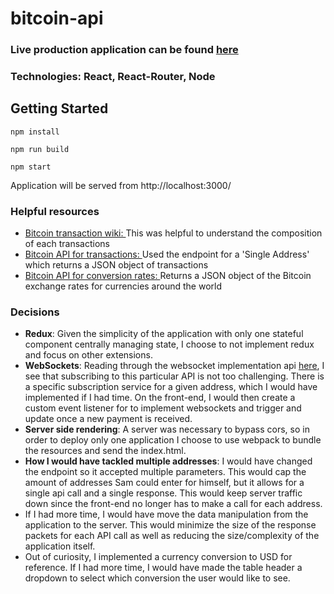 # bitcoin-api

### Live production application can be found [here](http://bitcoin-received.herokuapp.com/1AJbsFZ64EpEfS5UAjAfcUG8pH8Jn3rn1F)

### Technologies: React, React-Router, Node

## Getting Started

`npm install`

`npm run build`

`npm start`

Application will be served from http://localhost:3000/

### Helpful resources
* [Bitcoin transaction wiki: ](https://en.bitcoin.it/wiki/Transaction)
This was helpful to understand the composition of each transactions
* [Bitcoin API for transactions: ](https://blockchain.info/api/blockchain_api)
Used the endpoint for a 'Single Address' which returns a JSON object of transactions
* [Bitcoin API for conversion rates: ](https://blockchain.info/api/exchange_rates_api)
Returns a JSON object of the Bitcoin exchange rates for currencies around the world

### Decisions  
* **Redux**: Given the simplicity of the application with only one stateful component centrally managing state, I choose to not implement redux and focus on other extensions.
* **WebSockets**: Reading through the websocket implementation api [here](https://blockchain.info/api/api_websocket), I see that subscribing to this particular API is not too challenging.  There is a specific subscription service for a given address, which I would have implemented if I had time.  On the front-end, I would then create a custom event listener for to implement websockets and trigger and update once a new payment is received.
* **Server side rendering**: A server was necessary to bypass cors, so in order to deploy only one application I choose to use webpack to bundle the resources and send the index.html.
* **How I would have tackled multiple addresses**: I would have changed the endpoint so it accepted multiple parameters.  This would cap the amount of addresses Sam could enter for himself, but it allows for a single api call and a single response.  This would keep server traffic down since the front-end no longer has to make a call for each address.
* If I had more time, I would have move the data manipulation from the application to the server.  This would minimize the size of the response packets for each API call as well as reducing the size/complexity of the application itself.
* Out of curiosity, I implemented a currency conversion to USD for reference.  If I had more time, I would have made the table header a dropdown to select which conversion the user would like to see.
